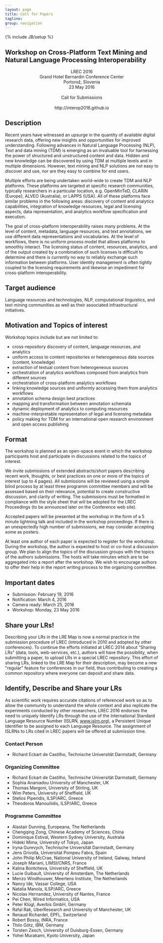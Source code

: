 ```yaml
---
layout: page
title: Call for Papers
tagline: 
group: navigation
---
```

{% include JB/setup %}

Workshop on Cross-Platform Text Mining and Natural Language Processing Interoperability
---------------------------------------------------------------------------------------

<div style="text-align:center;">
                                 LREC 2016<br/>
                 Grand Hotel Bernardin Conference Center<br/>
                            Portorož, Slovenia<br/>
                                23 May 2016<br/>
<br/>
                         Call for Submissions<br/>
<br/>
                        http://interop2016.github.io​
</div>                        


## Description

Recent years have witnessed an upsurge in the quantity of available digital
research data, offering new insights and opportunities for improved
understanding. Following advances in Natural Language Processing (NLP), Text
and data mining (TDM) is emerging as an invaluable tool for harnessing the
power of structured and unstructured content and data. Hidden and new
knowledge can be discovered by using TDM at multiple levels and in multiple
dimensions. However, text mining and NLP solutions are not easy to discover
and use, nor are they easy to combine for end users.

Multiple efforts are being undertaken world-wide to create TDM and NLP
platforms. These platforms are targeted at specific research communities,
typically researchers in a particular location, e.g. OpenMinTeD, 
CLARIN (Europe), ALVEO (Australia), or LAPPS (USA). All of these platforms 
face similar problems in the following areas: discovery of content and 
analytics capabilities, integration of knowledge resources, legal and 
licensing aspects, data representation, and analytics workflow specification 
and execution. 

The goal of cross-platform interoperability raises many problems. At the level
of content, metadata, language resources, and text annotations, we use
different data representations and vocabularies. At the level of workflows,
there is no uniform process model that allows platforms to smoothly interact.
The licensing status of content, resources, analytics, and of the output
created by a combination of such licenses is difficult to determine and there
is currently no way to reliably exchange such information between platforms.
User identity management is often tightly coupled to the licensing requirements
and likewise an impediment for cross-platform interoperability.


## Target audience

Language resources and technologies, NLP, computational linguistics, and text
mining communities as well as their associated infrastructural initiatives.


## Motivation and Topics of interest

Workshop topics include but are not limited to:

* cross-repository discovery of content, language resources, and analytics
* uniform access to content repositories or heterogeneous data sources 
 (content, knowledge)
* extraction of textual content from heterogeneous sources
* orchestration of analytics workflows composed from analytics from 
 different sources
* orchestration of cross-platform analytics workflows
* linking knowledge sources and uniformly accessing them from analytics
 workflows
* annotation schema design best practices
* mapping and transformation between annotation schemata
* dynamic deployment of analytics to computing resources
* machine-interpretable representation of legal and licensing metadata
* policy making for TDM for an international open research environment
 and open access publishing


## Format

The workshop is planned as an open-space event in which the workshop
participants host and participate in discussions related to the topics of
interest.

We invite submissions of extended abstracts/short papers describing recent
work, thoughts, or best practices on one or more of the topics of interest (up
to 4 pages). All submissions will be reviewed using a simple blind process by
at least three programm committee members and will be assessed based on their
relevance, potential to create constructive discussion, and clarity of
writing. The submissions must be formatted in compliance with the style sheet
that will be adopted for the LREC Proceedings (to be announced later on the
Conference web site).

Accepted papers will be presented at the workshop in the form of a 5 minute
lightning talk and included in the workshop proceedings. If there is an
unexpectedly high number of submissions, we may consider accepting some as
posters. 

At least one author of each paper is expected to register for the workshop.
During the workshop, the author is expected to host or co-host a discussion
group. We plan to align the topics of the discussion groups with the topics
of the authors submissions. The hosts will take minutes which are to be
aggregated into a report after the workshop. We wish to encourage authors
to offer their help in the report writing process to the organizing committee.


## Important dates

* Submission: February 19, 2016
* Notification: March 4, 2016​
* Camera ready: March 25, 2016
* Workshop: ​Monday, 23 May 2016​


## Share your LRs!

Describing your LRs in the LRE Map is now a normal practice in the submission
procedure of LREC (introduced in 2010 and adopted by other conferences). To
continue the efforts initiated at LREC 2014 about “Sharing LRs” (data, tools,
web-services, etc.), authors will have the possibility,  when submitting a
paper, to upload LRs in a special LREC repository.  This effort of sharing
LRs, linked to the LRE Map for their description, may become a new "regular"
feature for conferences in our field, thus contributing to creating a common
repository where everyone can deposit and share data.


## Identify, Describe and Share your LRs

As scientific work requires accurate citations of referenced work so as to
allow the community to understand the whole context and also replicate the
experiments conducted by other researchers, LREC 2016 endorses the need to
uniquely Identify LRs through the use of the International Standard Language
Resource Number (ISLRN, www.islrn.org), a Persistent Unique Identifier to be
assigned to each Language Resource. The assignment of ISLRNs to LRs cited in
LREC papers  will be offered at submission time.

### Contact Person

* Richard Eckart de Castilho, Technische Universität Darmstadt, Germany

### Organizing Committee

* Richard Eckart de Castilho, Technische Universität Darmstadt, Germany
* Sophia Ananiadou University of Manchester, UK
* Thomas Margoni, University of Stirling, UK
* Wim Peters, University of Sheffield, UK
* Stelios Piperidis, ILSP/ARC, Greece
* Theodoros Manouilidis, ILSP/ARC, Greece

### Programme Committee

* Alastair Dunning, Europeana, The Netherlands
* Chengqing Zong, Chinese Academy of Sciences, China
* Dominique Estival, Western Sydney University, Australia
* Hideki Mima, University of Tokyo, Japan
* Iryna Gurevych, Technische Universität Darmstadt, Germany 
* Jens Grivolla, Universitat Pompeu Fabra, Spain
* John Philip McCrae, National University of Ireland, Galway, Ireland
* Joseph Mariani, LIMSI/CNRS, France
* Kalina Bontcheva, University of Sheffield, UK
* Lucie Guibault, University of Amsterdam, The Netherlands
* Menzo Windhouwer, Meertens Institute, The Netherlands
* Nancy Ide, Vassar College, USA
* Natalia Manola, ILSP/ARC, Greece
* Nicolas Hernandez, University of Nantes, France
* Pei Chen, Wired Informatics, USA
* Peter Klügl, Averbis GmbH, Germany
* Rafal Rak, UberResearch and University of Manchester, UK
* Renaud Richardet, EPFL, Switzerland
* Robert Bossy, INRA, France
* Thilo Götz, IBM, Germany
* Torsten Zesch, University of Duisburg-Essen, Germany
* Yohei Murakami, Kyoto University, Japan
